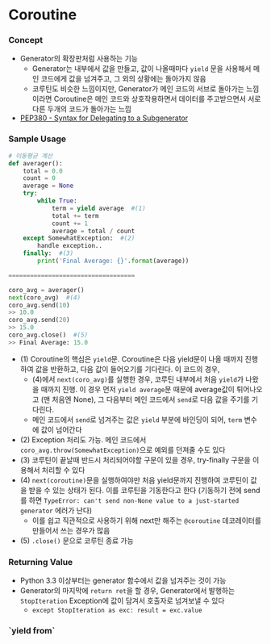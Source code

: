 # Coroutine

### Concept

* Generator의 확장판처럼 사용하는 기능
  * Generator는 내부에서 값을 만들고, 값이 나올때마다 `yield` 문을 사용해서 메인 코드에게 값을 넘겨주고, 그 외의 상황에는 돌아가지 않음
  * 코루틴도 비슷한 느낌이지만, Generator가 메인 코드의 서브로 돌아가는 느낌이라면 Coroutine은 메인 코드와 상호작용하면서 데이터를 주고받으면서 서로 다른 두개의 코드가 돌아가는 느낌
* [PEP380 - Syntax for Delegating to a Subgenerator](https://www.python.org/dev/peps/pep-0380/)

### Sample Usage

```py
# 이동평균 계산
def averager():
    total = 0.0
    count = 0
    average = None
    try:
        while True:
            term = yield average  #(1)
            total += term
            count += 1
            average = total / count
    except SomewhatException:  #(2)
        handle exception..
    finally:  #(3)
        print('Final Average: {}'.format(average))

===================================

coro_avg = averager()
next(coro_avg)  #(4)
coro_avg.send(10)
>> 10.0
coro_avg.send(20)
>> 15.0
coro_avg.close()  #(5)
>> Final Average: 15.0
```

* \(1\) Coroutine의 핵심은 `yield`문. Coroutine은 다음 yield문이 나올 때까지 진행하여 값을 반환하고, 다음 값이 들어오기를 기다린다. 이 코드의 경우,
  * \(4\)에서 `next(coro_avg)`를 실행한 경우, 코루틴 내부에서 처음 `yield`가 나왔을 때까지 진행. 이 경우 먼저 `yield average`문 때문에 average값이 튀어나오고 \(맨 처음엔 None\), 그 다음부터 메인 코드에서 `send`로 다음 값을 주기를 기다린다.
  * 메인 코드에서 `send`로 넘겨주는 값은 `yield` 부분에 바인딩이 되어, `term` 변수에 값이 넘어간다
* \(2\) Exception 처리도 가능. 메인 코드에서 `coro_avg.throw(SomewhatException)`으로 예외를 던져줄 수도 있다
* \(3\) 코루틴이 끝날때 반드시 처리되어야할 구문이 있을 경우, try-finally 구문을 이용해서 처리할 수 있다
* \(4\) `next(coroutine)`문을 실행하여야만 처음 yield문까지 진행하여 코루틴이 값을 받을 수 있는 상태가 된다. 이를 코루틴을 기동한다고 한다 \(기동하기 전에 send를 하면 `TypeError: can't send non-None value to a just-started generator` 에러가 난다\)
  * 이를 쉽고 직관적으로 사용하기 위해 next만 해주는 `@coroutine` 데코레이터를 만들어서 쓰는 경우가 많음
* \(5\) `.close()` 문으로 코루틴 종료 가능

### Returning Value

* Python 3.3 이상부터는 generator 함수에서 값을 넘겨주는 것이 가능
* Generator의 마지막에 `return ret`을 할 경우, Generator에서 발행하는 `StopIteration` Exception에 값이 담겨서 호출자로 넘겨보낼 수 있다
  * `except StopIteration as exc: result = exc.value`



### \`yield from\`





